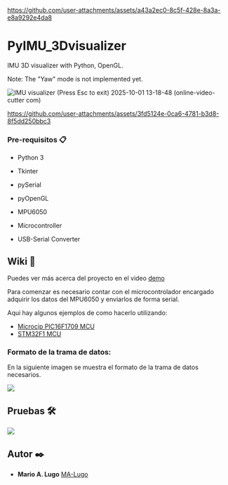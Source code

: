 
https://github.com/user-attachments/assets/a43a2ec0-8c5f-428e-8a3a-e8a9292e4da8
# PyIMU_3Dvisualizer
IMU 3D visualizer with Python, OpenGL.

Note: The "Yaw" mode is not implemented yet.

![IMU visualizer (Press Esc to exit) 2025-10-01 13-18-48 (online-video-cutter com)](https://github.com/user-attachments/assets/e9acc8d0-24e7-4507-a47b-fd2b2451e7a5)


https://github.com/user-attachments/assets/3fd5124e-0ca6-4781-b3d8-8f5dd250bbc3


### Pre-requisitos 📋

* Python 3
* Tkinter
* pySerial
* pyOpenGL

* MPU6050
* Microcontroller
* USB-Serial Converter


## Wiki 📖

Puedes ver más acerca del proyecto en el video [demo](https://www.youtube.com/watch?v=vh91z3-3ncE)

Para comenzar es necesario contar con el microcontrolador encargado adquirir los datos del
MPU6050 y enviarlos de forma serial.

Aqui hay algunos ejemplos de como hacerlo utilizando:
* [Microcip PIC16F1709 MCU](https://github.com/MA-Lugo/PIC16F1709_MPU6050_ex)
* [STM32F1 MCU](https://github.com/MA-Lugo/STM32F1_MPU6050_lib/blob/main/Core/Src/main.c)

### Formato de la trama de datos:
En la siguiente imagen se muestra el formato de la trama de datos necesarios.

![](https://drive.google.com/uc?export=view&id=1YwkYYE5qgLod-2wsBejAZDGvy2fpD29x)

## Pruebas 🛠️

![](https://drive.google.com/uc?export=view&id=1FfHM9EbRliaT2iBzzAqZF8uXnvBeMvwJ)


## Autor ✒️

* **Mario A. Lugo**  [MA-Lugo](https://github.com/MA-Lugo)
